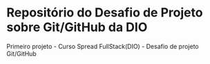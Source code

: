 # Repositório do Desafio de Projeto sobre Git/GitHub da DIO
Primeiro projeto - Curso Spread FullStack(DIO) - Desafio de projeto Git/GitHub
